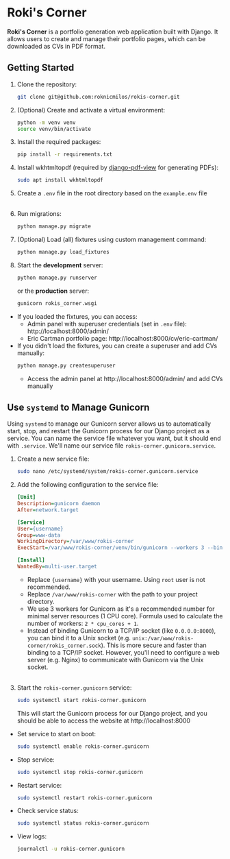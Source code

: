 # Roki's Corner

**Roki's Corner** is a portfolio generation web application built with Django.
It allows users to create and manage their portfolio pages, which can be
downloaded as CVs in PDF format.

## Getting Started

1. Clone the repository:
    ```bash
    git clone git@github.com:roknicmilos/rokis-corner.git
    ```

2. (Optional) Create and activate a virtual environment:
    ```bash
    python -m venv venv
    source venv/bin/activate
    ```

3. Install the required packages:
    ```bash
    pip install -r requirements.txt
    ```

4. Install wkhtmltopdf (required
   by [django-pdf-view](https://pypi.org/project/django-pdf-view/) for
   generating PDFs):
    ```bash
    sudo apt install wkhtmltopdf
    ```

5. Create a `.env` file in the root directory based on the `example.env` file
   <br/><br/>

6. Run migrations:
    ```bash
    python manage.py migrate
    ```

7. (Optional) Load (all) fixtures using custom management command:
    ```bash
    python manage.py load_fixtures
    ```

8. Start the **development** server:
    ```bash
    python manage.py runserver
    ```
   or the **production** server:
    ```bash
    gunicorn rokis_corner.wsgi
    ```

- If you loaded the fixtures, you can access:
    - Admin panel with superuser credentials (set in `.env`
      file): http://localhost:8000/admin/
    - Eric Cartman portfolio page: http://localhost:8000/cv/eric-cartman/
- If you didn't load the fixtures, you can create a superuser and add CVs
  manually:
    ```bash
    python manage.py createsuperuser
    ```
    - Access the admin panel at http://localhost:8000/admin/ and add CVs
      manually

## Use `systemd` to Manage Gunicorn

Using `systemd` to manage our Gunicorn server allows us to automatically start,
stop, and restart the Gunicorn process for our Django project as a service.
You can name the service file whatever you want, but it should end with
`.service`. We'll name our service file `rokis-corner.gunicorn.service`.

1. Create a new service file:
    ```bash
    sudo nano /etc/systemd/system/rokis-corner.gunicorn.service
    ```
2. Add the following configuration to the service file:
    ```ini
    [Unit]
    Description=gunicorn daemon
    After=network.target
    
    [Service]
    User={username}
    Group=www-data
    WorkingDirectory=/var/www/rokis-corner
    ExecStart=/var/www/rokis-corner/venv/bin/gunicorn --workers 3 --bind 0.0.0.0:8000 rokis_corner.wsgi:application
    
    [Install]
    WantedBy=multi-user.target
    ```
    - Replace `{username}` with your username. Using `root` user is not
      recommended.
    - Replace `/var/www/rokis-corner` with the path to your project directory.
    - We use 3 workers for Gunicorn as it's a recommended number for minimal
      server resources (1 CPU core). Formula used to calculate the number of
      workers: `2 * cpu_cores + 1`.
    - Instead of binding Gunicorn to a TCP/IP socket (like `0.0.0.0:8000`), you
      can bind it to a Unix socket (e.g.
      `unix:/var/www/rokis-corner/rokis_corner.sock`). This is more secure and
      faster than binding to a TCP/IP socket. However, you'll need to configure
      a web server (e.g. Nginx) to communicate with Gunicorn via the Unix
      socket.
      <br/><br/>

3. Start the `rokis-corner.gunicorn` service:
    ```bash
    sudo systemctl start rokis-corner.gunicorn
    ```
   This will start the Gunicorn process for our Django project, and you
   should be able to access the website at http://localhost:8000

- Set service to start on boot:
  ```bash
  sudo systemctl enable rokis-corner.gunicorn
  ```
- Stop service:
  ```bash
  sudo systemctl stop rokis-corner.gunicorn
  ```
- Restart service:
  ```bash
  sudo systemctl restart rokis-corner.gunicorn
  ```
- Check service status:
  ```bash
  sudo systemctl status rokis-corner.gunicorn
  ```
- View logs:
    ```bash
    journalctl -u rokis-corner.gunicorn
    ```
